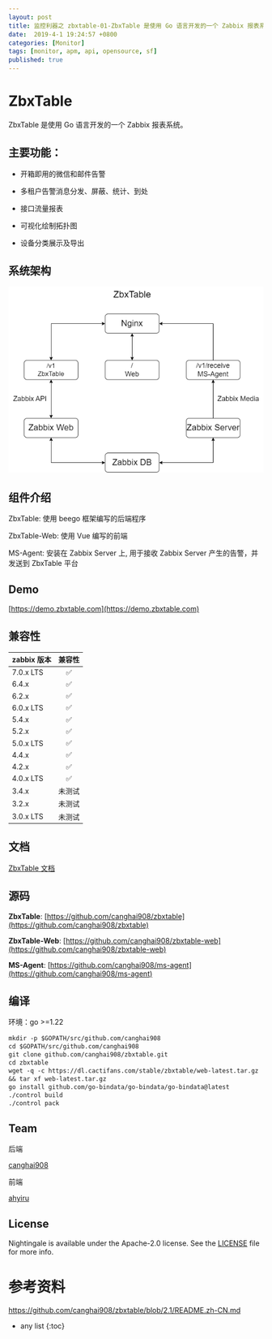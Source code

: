 ```yaml
---
layout: post
title: 监控利器之 zbxtable-01-ZbxTable 是使用 Go 语言开发的一个 Zabbix 报表系统。
date:  2019-4-1 19:24:57 +0800
categories: [Monitor]
tags: [monitor, apm, api, opensource, sf]
published: true
---
```


# ZbxTable

ZbxTable 是使用 Go 语言开发的一个 Zabbix 报表系统。

## 主要功能：

- 开箱即用的微信和邮件告警

- 多租户告警消息分发、屏蔽、统计、到处

- 接口流量报表

- 可视化绘制拓扑图

- 设备分类展示及导出

## 系统架构

![1](https://github.com/canghai908/zbxtable/raw/2.1/zbxtable.png)

## 组件介绍

ZbxTable: 使用 beego 框架编写的后端程序

ZbxTable-Web: 使用 Vue 编写的前端

MS-Agent: 安装在 Zabbix Server 上, 用于接收 Zabbix Server 产生的告警，并发送到 ZbxTable 平台

## Demo

[https://demo.zbxtable.com](https://demo.zbxtable.com)

## 兼容性

| zabbix 版本    |   兼容性   |
|:-------------|:-------:|
| 7.0.x LTS    |    ✅    |
| 6.4.x        |    ✅    |
| 6.2.x        |    ✅    |
| 6.0.x LTS    |    ✅    |
| 5.4.x        |    ✅    |
| 5.2.x        |    ✅    |
| 5.0.x LTS    |    ✅    |
| 4.4.x        |    ✅    |
| 4.2.x        |    ✅    |
| 4.0.x LTS    |    ✅    |
| 3.4.x        |   未测试   |
| 3.2.x        |   未测试   |
| 3.0.x LTS    |   未测试   |

## 文档

[ZbxTable 文档](https://zbxtable.com)

## 源码

**ZbxTable**: [https://github.com/canghai908/zbxtable](https://github.com/canghai908/zbxtable)

**ZbxTable-Web**: [https://github.com/canghai908/zbxtable-web](https://github.com/canghai908/zbxtable-web)

**MS-Agent**: [https://github.com/canghai908/ms-agent](https://github.com/canghai908/ms-agent)

## 编译

环境：go >=1.22

```
mkdir -p $GOPATH/src/github.com/canghai908
cd $GOPATH/src/github.com/canghai908
git clone github.com/canghai908/zbxtable.git
cd zbxtable
wget -q -c https://dl.cactifans.com/stable/zbxtable/web-latest.tar.gz && tar xf web-latest.tar.gz
go install github.com/go-bindata/go-bindata/go-bindata@latest
./control build
./control pack
```

## Team

后端

[canghai908](https://github.com/canghai908)

前端

[ahyiru](https://github.com/ahyiru)

## License

Nightingale is available under the Apache-2.0 license. See the [LICENSE](LICENSE) file for more info.

# 参考资料

https://github.com/canghai908/zbxtable/blob/2.1/README.zh-CN.md

* any list
{:toc}